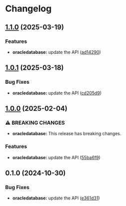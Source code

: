 # Changelog

## [1.1.0](https://github.com/googleapis/google-api-nodejs-client/compare/oracledatabase-v1.0.1...oracledatabase-v1.1.0) (2025-03-19)


### Features

* **oracledatabase:** update the API ([ad14290](https://github.com/googleapis/google-api-nodejs-client/commit/ad14290e7970a2ee6914c864b2bf14ccf26d61a6))

## [1.0.1](https://github.com/googleapis/google-api-nodejs-client/compare/oracledatabase-v1.0.0...oracledatabase-v1.0.1) (2025-03-18)


### Bug Fixes

* **oracledatabase:** update the API ([cd205d9](https://github.com/googleapis/google-api-nodejs-client/commit/cd205d956b5f00dd9200baef25daa3b193fbf351))

## [1.0.0](https://github.com/googleapis/google-api-nodejs-client/compare/oracledatabase-v0.1.0...oracledatabase-v1.0.0) (2025-02-04)


### ⚠ BREAKING CHANGES

* **oracledatabase:** This release has breaking changes.

### Features

* **oracledatabase:** update the API ([55ba6f9](https://github.com/googleapis/google-api-nodejs-client/commit/55ba6f9c29cabce7a62cd2b09630dc7b90abfe80))

## 0.1.0 (2024-10-30)


### Bug Fixes

* **oracledatabase:** update the API ([e361d31](https://github.com/googleapis/google-api-nodejs-client/commit/e361d31ccd5bfeb92bd259ddc4b4d894422815b4))
